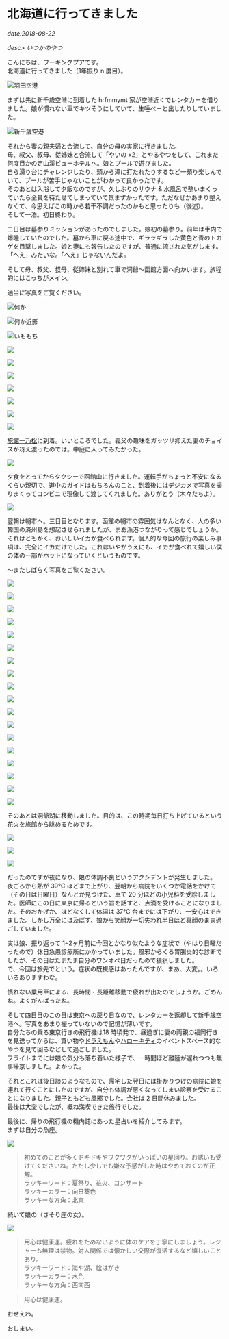 # 北海道に行ってきました

*date:2018-08-22*

*desc> いつかのやつ*

こんにちは、ワーキングプアです。  
北海道に行ってきました（1年振り n 度目）。

![羽田空港](https://lh3.googleusercontent.com/pw/AM-JKLV4h7TjOjgnSOazeyd43QNjI1zKw2SZwqr64j0y_QYx5GIpRUSxqk5cnqnivjj0aKiczmiXx0_r9uk1kHWy5E6TaihO3e-v8zThOOarafq0sMS_2fXPIBmAO1wJ8DHGxiJSdkz9hH4zFwQug0HdBgbo4g=w780-h585)

まずは先に新千歳空港に到着した hrfmmymt 家が空港近くでレンタカーを借りました。娘が慣れない車でキツそうにしていて、生唾ベーと出したりしていました。

![新千歳空港](https://lh3.googleusercontent.com/pw/AM-JKLU_nrDuJPLSkU2w7Q_RCTOoXBYXcgGjMwt0HfFIqyt14z2p1MnoTclgbPrSOYRboOmo24tOSj2opNCOc3KPIrop1ma7WuKA3cOAMzRwjkJs9Mh6pfgaJGcXI4kFLHJz0TXInbOBox3md8kR6gCeulp_-g=w780-h1040)

それから妻の親夫婦と合流して、自分の母の実家に行きました。  
母、叔父、叔母、従姉妹と合流して「やいの x2」とやるやつをして、これまた何度目かの定山渓ビューホテルへ。娘とプールで遊びました。  
自ら滑り台にチャレンジしたり、頭から滝に打たれたりするなど一頻り楽しんでいて、プールが苦手じゃないことがわかって良かったです。  
そのあとは入浴して夕飯なのですが、久しぶりのサウナ & 水風呂で整いまくっていたら全員を待たせてしまっていて気まずかったです。ただなぜかあまり整えなくて、今思えばこの時から若干不調だったのかもと思ったりも（後述）。  
そして一泊。初日終わり。

二日目は墓参りミッションがあったのでしました。娘初の墓参り。前年は車内で爆睡していたのでした。墓から車に戻る途中で、ギラッギラした黄色と青のトカゲを目撃しました。娘と妻にも報告したのですが、普通に流された気がします。「へえ」みたいな。「へえ」じゃないんだよ。

そして母、叔父、叔母、従姉妹と別れて車で洞爺〜函館方面へ向かいます。旅程的にはこっちがメイン。

適当に写真をご覧ください。

![何か](https://lh3.googleusercontent.com/pw/AM-JKLVwLToqEQ8PgKpcIoWBFQSR2d68oQ03GhqZRc2lE3TrtxPo68pwEvht3Mx3i8qALurb6UrUYpx9PBxzc-A4Dj_V-zZL3IZILBRIBIP6wpPmdG6Ur6aj8-O901VidYRgLOBotRHm5jT4UAQqTF7nJ-NQAg=w780-h1040)

![何か近影](https://lh3.googleusercontent.com/pw/AM-JKLWlSKB4IXZ8K6_aoqTC6dWjnYOitbcEF8_-MASNy41qei11UUwmaCfxt2kG69VLR8Tdt9Sbvc-Qv3peHpHN2I8bCEjQ_KPSfXfwDVCl5YtgeCK1KbmMoturuqq1KqVcAKqMnNLVIY2flkuWGdqQKd_SGQ=w780-h1040)

![いももち](https://lh3.googleusercontent.com/pw/AM-JKLWlZzKJYjTD8PvQxdEyulYJughauHswEQARsaCZqkPbWN1LuF-cdmxJWa3xbo9JSik5zj6OtieH2GHwaqCe0xrdKFKq_ws22AJ65uQsY02rh613bPMWAGCYWYYwsdN3oGUJLHQnECiUMxqEulp-f9zQVw=w780-h1040)

![](https://lh3.googleusercontent.com/pw/AM-JKLWMKh523_Hw5JDH0nG5MlV1F-cX-cD6QLUJSkXycQA5FQwo5mPy_PhgxIA15rHrGO4ShYurvQFewWX8--eW85HvvA2Ihu6IXv1yeGpkZdOPD7cBGCMaeR1-XCL47q-AkZruNJCsADLmlvW9VZkn314wuQ=w780-h585)

![](https://lh3.googleusercontent.com/pw/AM-JKLUKNJFnbKVY9JmmueC8pFKkRInXxJdbSN8Z-OkScCedYmeiY3lr46-jpLZaafJ19cGeYF4SnA-ZWtv7PRkXGVpNQocJbJ6TCCoWDKsGt_2L0kwwVKRoIOru7dTirF-s5UjxuWjGDieXxSQsjAlPdfVZrg=w780-h1040)

![](https://lh3.googleusercontent.com/pw/AM-JKLWWfpnrwCWrxZjo8we-GKQMNYI6x9MJgMBhq2e8Df3GJpRoiaWfY9p7VIQpQ9bMecH9WTYaGh0mdaczbRxKphAvb1x-sfC-Rq1Rr_KXTPDxD0Y17e7JJ9j0IMl9lodszAJdOvud6GStYk-zZ9H5czfqlw=w780-h585)

![](https://lh3.googleusercontent.com/pw/AM-JKLWpxDvD5RXN9Apuoc0DwXFvtR78qz12d0XauHVqyihEDlUJoEkV4TX0EQffc3PLxfFvboxd8SqjCJbSEdu0MI_8Lxn6usAde6ywUv7eA5HaODPW8OftX3ATlr5VpokRwkvzj769i_gGerU1avYkvLQvZQ=w780-h585)

![](https://lh3.googleusercontent.com/pw/AM-JKLW5XOJKmWkzeysQS2qlnGee7EoOVLDKXdK7xpykzZ1JuRvKgdrPwZdOqHMJBbHWhm_uMwUYwH46krvuMvkW_InQvb6dTcOREN5qAUVDg98xWY9hkL6cFVOHIaQM2ogmIlki--E1pym_nZzq8EWSALNLCw=w780-h1040)

![](https://lh3.googleusercontent.com/pw/AM-JKLVU9k8SSpUzTv_3AantVh6RwtEMnpuFKqRymkK0WC27Wo00kY4s1mpFPNMWcWIk-G3VBs8GTd54BgZLZm8qmrRd1cC1Q7ucDI3suUtZPrP_yaN7Ql7kkIlVUbPMZq70_QAoT9CV1Vs73Bjwdcc95m28MQ=w780-h585)

![](https://lh3.googleusercontent.com/pw/AM-JKLXRrPCgMxiTb7iJw6KzMpOgNvUvFWYGWHOhwBwGU6jorQxhr5MGIA2ZuEhN6j95-c-06caYa6nlS7G8UZ3qzQA5HJrjUdO4RlpEt_e6siSqRYfLAyUPJp8US-P-EWUEdzvLXrp-dDva9TEmo5oBQuhRVg=w780-h585)

[旅館一乃松](http://www.ichinomatsu.co.jp/)に到着。いいところでした。義父の趣味をガッツリ抑えた妻のチョイスが冴え渡ったのでは。中庭に入ってみたかった。

![](https://lh3.googleusercontent.com/pw/AM-JKLVtznYYfgfg3M2mg0SklMUgoYiqL3cAAzRQKEhzmw1hNMvkkWwL9TP2MTXdfvyvWHpj8mws3LRuh1sRQQ9iF_Ak7InWaW0YxvkbCUfm6gylt23H-lYei-Hr8ifdwDW0RYqzOBp5fVMQ_SPZ9myDH09wfw=w780-h1040)

夕食をとってからタクシーで函館山に行きました。運転手がちょっと不安になるくらい親切で、道中のガイドはもちろんのこと、到着後にはデジカメで写真を撮りまくってコンビニで現像して渡してくれました。ありがとう（木々たちよ）。

![](https://lh3.googleusercontent.com/pw/AM-JKLVpgFWhjX6C6ysbysRBEbYMXzg1THU7cuQLyEQ5BRy4wr7I_IE5X9_VIU-F6q77HK_mJPveIjd-6m4JpIpudFZEAKRaqcvbwasKTjttlz4ie5vS59NLbb0hdgAMGaINhIib88vFaWKk5hWicbTrhKPg_A=w780-h585)

翌朝は朝市へ。三日目となります。函館の朝市の雰囲気はなんとなく、人の多い韓国の済州島を想起させられましたが、まあ漁港つながりって感じでしょうか。  
それはともかく、おいしいイカが食べられます。個人的な今回の旅行の楽しみ事項は、完全にイカだけでした。これはいやがうえにも、イカが食べれて嬉しい僕の体の一部がホットになっていくというものです。  

〜またしばらく写真をご覧ください。

![](https://lh3.googleusercontent.com/pw/AM-JKLX1tTKF62-YCgXX_rn7kKKtLIK7oPQ8LPOqRYeRL2zyf6YMhA9YuqHvpD_IjLEP8pMIDaaKWELZvJf562m8FUW-KxQ330ynXSK4rneznNQqkl8KZrHATZWqKsxjX9uNTKSH5ICBjl9DRI9Hz8VbZW5wGA=w780-h585)

![](https://lh3.googleusercontent.com/pw/AM-JKLV4Kam-XC2-MFHzSYcrbnlDKx9qu_2iZ23WzJ_AtmSFKdxlt6GDxenDz5GXbAln9ljKfIYCqhRnv6Tdwp9dWEQpUGtCOvIdQEGQ9mHhv7FEUdVIE3f_n1uVjJXNBiofX-uKpvrWRfh4FPWZpk05xrABZg=w780-h585)

![](https://lh3.googleusercontent.com/pw/AM-JKLVdytRpgpZrdY7EFPNX4mT5PRM3F1XwxQ1u6VCxX5jfP1bbTtGBoJrEno7Fbxv7ZLTWJm2qzlfipc34FvAjVOt578WoBpDxUrFILHeXcE-VQ3j9DCR7GeD9PEd2Qv90VzkLYdkxS8psdBJAtQEaeUK8bA=w780-h585)

![](https://lh3.googleusercontent.com/pw/AM-JKLU_fmQvJCzl02X9xu7a9Q3VA6dSX5Jj7AGSievjQP9qDfYoq_V2V2ywUQw__ibVC6aHxEqrm5Z35k8rK-QcZKwt7ZJ3FQ5KCf_3qSsqSYM7zcxDq3tCNoB0WdCfdKP_XP2jYDvCagrEzVutKw8E6cu_4g=w780-h585)

![](https://lh3.googleusercontent.com/pw/AM-JKLWWdAjAELNw8hcX5Hl0DgWI7EABe8Jju1Wd_bKRn5bMHENE3xswdsgEWbtbW-sF8W5pILRwW6QB6hh0Ic7STzbMROz-ztnJvtSFu2WzEiesYS0h_zCxgcnjTEACVnEQaKi77__wGqvHWWPKboCLPe-UGg=w780-h585)

![](https://lh3.googleusercontent.com/pw/AM-JKLWMtedpCsHFCCxiW_rzRhFkGgJgWFerOQOT0m7C-WLZrOQx1g7TxGmoNgLa_h36I9exjgN2qdir_JwDlZgpP_xLEyviIY9khWs4IjlQ_2FkUE9U1Hka4vn7epfxpmC7pvHMG9f9m-KXVirV51KnSQOtIA=w780-h585)

![](https://lh3.googleusercontent.com/pw/AM-JKLWialRNbdg_j_0cM53fHXMPH29LOLKVo0xdKSXl2sa6SbAH9fQKb1AdnIvqhW8r-6sk3sX3srFMIoYx3u56RjMAYFEm44dZA6rUtBrj0YLEgTyJAl6CyccGZZGXxIyeLoOlmC4VMx2PQrINCqINGvIlLA=w780-h1040)

![](https://lh3.googleusercontent.com/pw/AM-JKLUtNU4ZBoe3E94zMSN4MF5DKCH0SY5AiSam2gecF66mqyP8H0_2Mw-Rf2yNEuE2q_lRVjRPd8M5GBT7Dvg8BMMCf3zTUtYZYyOEZqJaudIcNKY4iGx3wLuIPNcUehEH7pHtJ1zRiEyX69sD4WGfPrlrsg=w780-h1040)

![](https://lh3.googleusercontent.com/pw/AM-JKLXobT1WIZfN-uAHuohkMRlPl1YbImrTOYxQYEI3_cg9zZnXrUjKcF74WreuqhwtvgAPd-iElVPIq5WNGX2GZdablxeccNywgn0ekFZ8FCUPV1X6Eegusqgfb__5lS0wgxKsqM1sdOPWRIx6F1yJ5mzT9Q=w780-h1040)

![](https://lh3.googleusercontent.com/pw/AM-JKLUpiinTstJvMX4XRzD3xgaFZoXI8tML9s9Dx0iRu4lM-QyCLoUibQUT4X6yFs3zfZis9EAwxpT4TBQNGuMyDt_C1uK99irbJ5tJv3hgGi6z-PAsekvjjHWZ4dHGzGjy5zJJmfx-i2qQAD0rQgsWHSv_sg=w780-h1040)

![](https://lh3.googleusercontent.com/pw/AM-JKLXyDyfeCjMs3M0-xlv_aZ2Qn8W9Z23j79PuMnRIXCR4-z0tp-DCiVrSiM-G4jLZIuRQNunWLHZLe7xntGiW2dEfTHLS1REQsGMQCGDxHRMjgdqs2SVSTu7fm0lb-tSzodWONtvUlkL9ijqXSU0kN6wznA=w780-h1040)

![](https://lh3.googleusercontent.com/pw/AM-JKLWOah3QSC5a-C-JcD-pmttVcqFBAsCCpz7A7mZLDL0wVIzdfAKqOO7OUiuoZb4jqfgUrxrOn1ENLuJiV9VO97n3K4HXxZJhQ0-ivy6m5CvAUqrfMay-U3Ty8HE9ONU7GXwj4h-F3yL-wAQWgNsLi_wuHg=w780-h1040)

![](https://lh3.googleusercontent.com/pw/AM-JKLVvl40CJ4GQ7MRdFtv1PaoDlB326RsTeSZBpne7fhA4-K-ePMSoJlO1TzNsXnExdpW-Yh_oHiQNWYRAclKSK3T1An0MZ4PC19CMOyAVV_Pv8yfpIoxI0rLO6t91WUeK1ibhbZWlEFyusnJQUwwyXCq7WQ=w780-h585)

![](https://lh3.googleusercontent.com/pw/AM-JKLXx0ZHZp2d6JTR7_Y5nvmSZPSDIPaBOAl4DIzDbTv3jt4TeZn7K__oeU7a230K07DTclAApBDccZJMcks3SKjtr6stXvsDqgy1C7Y7sXPJUhdYwWmxzOCBGQTMHg6hSmnWGJeC5-QhhHdUDmHl-vge-Qg=w780-h585)

![](https://lh3.googleusercontent.com/pw/AM-JKLXzZtSB8csjRJsAS0qIu9kkfPvLg5SjEY9TTZBM6kT_7xz0MsM7Ni6QwzsECEtK4hdqOu8lIXwdXxYCauGvL5fyT8zHkvLEfUT2eBFk4SpnRR4355lu7B0B8cXKQ3dkthrB5woJ_kBZSPysAOCFFenvVA=w780-h1040)

![](https://lh3.googleusercontent.com/pw/AM-JKLV3FMeD3sq5BT1ngIRhTbMQHmSLu0ZiLqZfhKGpshnswv4gOYR58RUzchLkE9fZUAnaGLXNyGB_TjNNe1YhG0Wn-pCM0awKxWIsYzQIvY8IvZCrp-ba-e-4bamvgPIBXKilpcjwPeU_0R1YZQqZnMGEWw=w780-h585)

![](https://lh3.googleusercontent.com/pw/AM-JKLVNoJnquNumjsVZYmJRoVqH6jvdfZMHgjzLp-8fg6oW4wOxsZhCzOmxK5GPmZujZBLJTIlctFaY0PwSsQtfCs2WePNJY2S7-SppQTOXlLqnO3YMza2Lv67l6oBt1OUewEb4mfjQfw5jQqHK1ID8Tr2zMQ=w780-h1040)

![](https://lh3.googleusercontent.com/pw/AM-JKLV87Rmm8vHvKGDA29ntVOrlWx80qgJ72nSGyIfDBQ6EOTyef7oWR3Hk4U9rZH17FtxrotJEi1Ht8OcjuCwkEwc7AMemQ2bKd3ysBZ8G-QqJN7G1NxMSvpepTv5RoAClil4Eh-sM3hl7k9fWLV2gr76yYg=w780-h585)

そのあとは洞爺湖に移動しました。目的は、この時期毎日打ち上げているという花火を旅館から眺めるためです。  

![](https://lh3.googleusercontent.com/pw/AM-JKLVNKTW9mPA80-TduOHIiGn85yDTXexPfWABnOyjAOk3wWsD24FzpLXXRRl41UQgNbqr4qXz9LLddKPiSzhoW_naoAG55MTB1JrkVp7C8PcVWbWZQCNWDzlVpurNUzAqhg_LlI2Q2r0Y4PH19VaS3S21ow=w780-h1040)

![](https://lh3.googleusercontent.com/pw/AM-JKLVOblF66CIxpnpDnstOXxRvufJkBSCY0QLYDBs9od2PJDoNyvkKnKuy9ymUy0E-I34ng5ks2m-7KDkowSuoDOVJYvsmY7efFYoZ7oQIAF_cxPzAz_e--70Y59Dv1zpEBO_FPy8Pa7kXsT3tBXHanP_Rig=w780-h585)

![](https://lh3.googleusercontent.com/pw/AM-JKLVFwox9_5Q0kFYTQ8CJb19kQ6zlIT3Yhy_C25az2xIiRxRSkzwWdizTgsfue2TzdDCvB2ygXMXs7ZlDOySLhscWgZPuY273u0UCQD6a7KSWowK9YN55QyUOjHnlrx0AO3OzLoR9rgaeAd83YEz5R5t8hg=w780-h585)

だったのですが夜になり、娘の体調不良というアクシデントが発生しました。  
夜ごろから熱が 39℃ ほどまで上がり、翌朝から病院をいくつか電話をかけて（その日は日曜日）なんとか見つけた、車で 20 分ほどの小児科を受診しました。医師にこの日に東京に帰るという旨を話すと、点滴を受けることになりました。そのおかげか、ほどなくして体温は 37℃ 台までには下がり、一安心はできました。しかし万全には及ばず、娘から笑顔が一切失われ半日ほど真顔のまま過ごしていました。

実は娘、振り返って 1~2ヶ月前に今回とかなり似たような症状で（やはり日曜だったので）休日急患診療所にかかっていました。風邪からくる胃腸炎的な診断でしたが、その日はたまたま自分のワンオペ日だったので狼狽しました。  
で、今回は旅先でという。症状の既視感はあったんですが、まあ、大変。。いろいろありますわな。

慣れない乗用車による、長時間・長距離移動で疲れが出たのでしょうか。ごめんね。よくがんばったね。

そして四日目のこの日は東京への戻り日なので、レンタカーを返却して新千歳空港へ。写真をあまり撮っていないので記憶が薄いです。  
自分たちの乗る東京行きの飛行機は18 時頃発で、昼過ぎに妻の両親の福岡行きを見送ってからは、買い物や[ドラえもん](http://www.new-chitose-airport.jp/ja/doraemon/)や[ハローキティ](http://www.new-chitose-airport.jp/ja/happy-flight/)のイベントスペース的なやつを見て回るなどして過ごしました。  
フライトまでには娘の気分も落ち着いた様子で、一時間ほど離陸が遅れつつも無事帰京しました。よかった。

それとこれは後日談のようなもので、帰宅した翌日には掛かりつけの病院に娘を連れて行くことにしたのですが、自分も体調が悪くなってしまい診察を受けることになりました。親子ともども風邪でした。会社は 2 日間休みました。  
最後は大変でしたが、概ね満喫できた旅行でした。

最後に、帰りの飛行機の機内誌にあった星占いを紹介してみます。  
まずは自分の魚座。

![](https://lh3.googleusercontent.com/pw/AM-JKLVoJwmrITX-pws53CxORHPxDmuw0kDMq6Sy9WR8Di4IeVieJa3m5V7gTQEMPwGfXH5erC6N6phwILPN_KgzuKPAN-YxEEBcbch0PmQtFP4ELrvlqSvvmyqBcwmHWKBDnH8pBhhl5bOpdgFpvZPx95maXw=w780-h585)

> 初めてのことが多くドキドキやワクワクがいっぱいの星回り。お誘いも受けてくださいね。ただし少しでも嫌な予感がした時はやめておくのが正解。  
ラッキーワード：夏祭り、花火、コンサート  
ラッキーカラー：向日葵色  
ラッキーな方角：北東

続いて娘の（さそり座の女）。

![](https://lh3.googleusercontent.com/pw/AM-JKLVAIlB153Za-OeVIPVoZJMjvtWKuP6bNEeWx6ABX3CE535VrllrNbt8PtDVAmMHu76kTtcCwlFdijiXDCktoRK5C1jkDtSj7Q6gQ60kZkvlC9vPkvAjeFDnZOjDR1LuHEA_fKiITcMcp8mL3qZftChn4A=w780-h585)

> 用心は健康運。疲れをためないように体のケアを丁寧にしましょう。レジャーも無理は禁物。対人関係では懐かしい交際が復活するなど嬉しいことあり。  
ラッキーワード：海や湖、絵はがき  
ラッキーカラー：水色  
ラッキーな方角：西南西

> 用心は健康運。

おせえわ。

おしまい。
